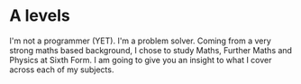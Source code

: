 # A levels

I'm not a programmer (YET). I'm a problem solver. Coming from a very strong maths based background, I chose to study Maths, Further Maths and Physics at Sixth Form. I am going to give you an insight to what I cover across each of my subjects.
